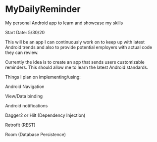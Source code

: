 # MyDailyReminder
My personal Android app to learn and showcase my skills

Start Date: 5/30/20

This will be an app I can continuously work on to keep up with latest Android trends and also to provide potential employers with actual code they can review.

Currently the idea is to create an app that sends users customizable reminders. This should allow me to learn the latest Android standards.

Things I plan on implementing/using:

Android Navigation

View/Data binding

Android notifications

Dagger2 or Hilt (Dependency Injection)

Retrofit (REST)

Room (Database Persistence)

